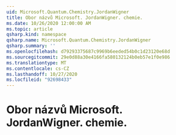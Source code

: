 ```yaml
---
uid: Microsoft.Quantum.Chemistry.JordanWigner
title: Obor názvů Microsoft. JordanWigner. chemie.
ms.date: 10/26/2020 12:00:00 AM
ms.topic: article
qsharp.kind: namespace
qsharp.name: Microsoft.Quantum.Chemistry.JordanWigner
qsharp.summary: ''
ms.openlocfilehash: d79293375687c9969b6eeded54b0c1d23120e68d
ms.sourcegitcommit: 29e0d88a30e4166fa580132124b0eb57e1f0e986
ms.translationtype: MT
ms.contentlocale: cs-CZ
ms.lasthandoff: 10/27/2020
ms.locfileid: "92698433"
---
```

# <a name="microsoftquantumchemistryjordanwigner-namespace"></a>Obor názvů Microsoft. JordanWigner. chemie.



